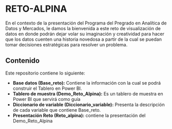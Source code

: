 # RETO-ALPINA

En el contexto de la presentación del Programa del Pregrado en Analítica de Datos y Mercados, le damos la bienvenida a este reto de visualización de datos en donde podrán dejar volar su imaginación y creatividad para hacer que los datos cuenten una historia novedosa a partir de la cual se puedan tomar decisiones estratégicas para resolver un problema.

## Contenido

Este repositorio contiene lo siguiente: 

- **Base datos (Base_reto):** Contiene la información con la cual se podrá construir el Tablero en Power BI. 
- **Tablero de muestra (Demo_Reto_Alpina):** Es un tablero de muestra en Power BI que servirá como guía
- **Diccionario de variable (Diccionario_variable):** Presenta la descripción de cada variable que contiene Base_reto.
- **Presentación Reto (Reto_alpina):** contiene la presentación del Demo_Reto_Alpina
